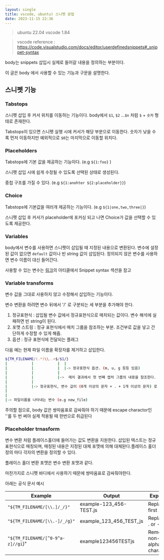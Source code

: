 ```yaml
---
layout: single
title: vscode, ubuntu) 스니펫 문법
date: 2023-11-15 22:36
---
```


> ubuntu 22.04
> vscode 1.84

> vscode reference : https://code.visualstudio.com/docs/editor/userdefinedsnippets#_snippet-syntax

body는 snippets 삽입시 실제로 들어갈 내용을 정의하는 부분이다.

이 글은 body 에서 사용할 수 있는 기능과 구문을 설명한다.

## 스니펫 기능

### Tabstops

스니펫 삽입 후 커서 위치를 이동하는 기능이다. body에서 `$1`, `$2` ...`$n` 처럼 `$` + `숫자` 형태로 존재한다.

Tabstops이 있으면 스니펫 실행 시에 커서가 해당 부분으로 이동한다. 숫자가 낮을 수록 먼저 이동하지만 예외적으로 `$0`는 마지막으로 이동할 위치다.

### Placeholders

Tabstops에 기본 값을 제공하는 기능이다. (e.g `${1:foo}` )

스니펫 삽입 시에 쉽게 수정될 수 있도록 선택된 상태로 생성된다.

중첩 구조를 가질 수 있다. (e.g `${1:anohter ${2:placeholder}}`)

### Choice

Tabstops에 기본값을 여러개 제공하는 기능이다. (e.g `${1|one,two,three|}`)

스니펫 삽입 후 커서가 placeholder에 포커싱 되고 나면 Choice가 값을 선택할 수 있도록 제공한다.

### Variables

body에서 변수를 사용하면 스니펫이 삽입될 때 지정된 내용으로 변환된다. 변수에 설정된 값이 없으면 `default` 값이나 빈 string 값이 삽입된다. 정의되지 않은 변수를 사용하면 변수 이름이 대신 들어간다.

사용할 수 있는 변수는 [링크](https://code.visualstudio.com/docs/editor/userdefinedsnippets#_snippet-syntax)의 아티클에서 Snippet syntax 섹션을 참고

### Variable transforms

변수 값을 그대로 사용하지 않고 수정해서 삽입하는 기능이다.

변수 변환을 하려면 변수 뒤에서 '/' 로 구분되는 세 부분을 추가해야 한다.

1. 정규표현식 : 삽입될 변수 값에서 정규표현식으로 매치되는 값이다. 변수 해석에 실패하면 빈 string이 된다.
2. 포맷 스트링 : 정규 표현식에서 매치 그룹을 참조하는 부분. 조건부로 값을 넣고 간단하게 수정할 수 있게 해줌.
3. 옵션 : 정규 표현식에 전달되는 플래그

다음 예는 현재 파일 이름을 확장자를 제거하고 삽입한다. 

```bash
${TM_FILENAME/(.*)\\..+$/$1/}
|           |           |  |
|           |           |  |-> 정규표현식 옵션. (m, u, g 등등 있음)
|           |           |
|           |           |->  매치 결과에서 첫 번째 캡처 그룹의 내용을 참조한다. (e.g new_file)
|           |
|           |-> 정규표현식, 변수 값이 (0개 이상의 문자 + . + 1개 이상의 문자) 로 이루어져있으면 매치한다. (e.g a.a, aa.a, )
|
|
|-> 파일이름을 나타내는 변수 (e.g new_file)
```

주의할 점으로, body 값은 쌍따움표로 감싸줘야 하기 때문에 escape charactor인 '\'를 두 번 써야 실제 적용될 때 한번으로 취급된다

### Placeholder trnasform

변수 변환 처럼 플레이스홀더에 들어가는 값도 변환을 지원한다. 삽입된 텍스트는 정규표현식으로 매칭되며, 매칭된 내용은 지정된 대체 포맷에 의해 대체돤다.플레이스 홀더 정의 마다 각자의 변환을 정의할 수 있다.

플레이스 홀더 변환 포맷은 변수 변환 포맷과 같다.

마찬가지로 스니펫 바디에서 사용하기 때문에 쌍따움표로 감싸줘야한다.

아래는 공식 문서 예시

| Example | Output 	| Explanation |
| --- | --- | --- |
|`"${TM_FILENAME/[\\.]/_/}"` 	|example-123_456-TEST.js 	|Replace the first . with _|
|`"${TM_FILENAME/[\\.-]/_/g}"` 	| example_123_456_TEST_js 	| Replace each . or - with _|
|`"${TM_FILENAME/[^0-9^a-z]//gi`}" 	|example123456TESTjs 	|Remove non-alphanumeric characters|
